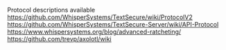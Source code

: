 Protocol descriptions available
https://github.com/WhisperSystems/TextSecure/wiki/ProtocolV2
https://github.com/WhisperSystems/TextSecure-Server/wiki/API-Protocol
https://www.whispersystems.org/blog/advanced-ratcheting/
https://github.com/trevp/axolotl/wiki